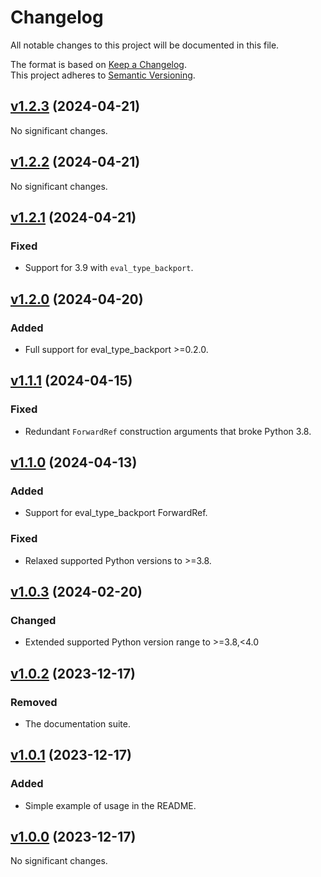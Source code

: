 # Changelog

All notable changes to this project will be documented in this file.

The format is based on [Keep a Changelog](http://keepachangelog.com/en/1.0.0/).<br/>
This project adheres to [Semantic Versioning](http://semver.org/spec/v2.0.0.html).

<!-- insertion marker -->

## [v1.2.3](https://github.com/bswck/class_singledispatch/tree/v1.2.3) (2024-04-21)


No significant changes.


## [v1.2.2](https://github.com/bswck/class_singledispatch/tree/v1.2.2) (2024-04-21)


No significant changes.


## [v1.2.1](https://github.com/bswck/class_singledispatch/tree/v1.2.1) (2024-04-21)


### Fixed

- Support for 3.9 with `eval_type_backport`.


## [v1.2.0](https://github.com/bswck/class_singledispatch/tree/v1.2.0) (2024-04-20)


### Added

- Full support for eval_type_backport >=0.2.0.


## [v1.1.1](https://github.com/bswck/class_singledispatch/tree/v1.1.1) (2024-04-15)


### Fixed

- Redundant `ForwardRef` construction arguments that broke Python 3.8.


## [v1.1.0](https://github.com/bswck/class_singledispatch/tree/v1.1.0) (2024-04-13)


### Added

- Support for eval_type_backport ForwardRef.

### Fixed

- Relaxed supported Python versions to >=3.8.


## [v1.0.3](https://github.com/bswck/class_singledispatch/tree/v1.0.3) (2024-02-20)


### Changed

- Extended supported Python version range to >=3.8,<4.0


## [v1.0.2](https://github.com/bswck/class_singledispatch/tree/v1.0.2) (2023-12-17)


### Removed

- The documentation suite.


## [v1.0.1](https://github.com/bswck/class_singledispatch/tree/v1.0.1) (2023-12-17)


### Added

- Simple example of usage in the README.


## [v1.0.0](https://github.com/bswck/class_singledispatch/tree/v1.0.0) (2023-12-17)


No significant changes.
